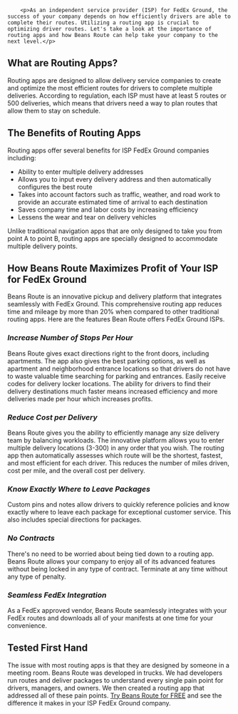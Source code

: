         <p>As an independent service provider (ISP) for FedEx Ground, the success of your company depends on how efficiently drivers are able to complete their routes. Utilizing a routing app is crucial to optimizing driver routes. Let's take a look at the importance of routing apps and how Beans Route can help take your company to the next level.</p>
<h2>What are Routing Apps? </h2>
<p>Routing apps are designed to allow delivery service companies to create and optimize the most efficient routes for drivers to complete multiple deliveries. According to regulation, each ISP must have at least 5 routes or 500 deliveries, which means that drivers need a way to plan routes that allow them to stay on schedule.  </p>
<h2>The Benefits of Routing Apps</h2>
<p>Routing apps offer several benefits for ISP FedEx Ground companies including:</p>
<ul>
<li>Ability to enter multiple delivery addresses</li>
<li>Allows you to input every delivery address and then automatically configures the best route</li>
<li>Takes into account factors such as traffic, weather, and road work to provide an accurate estimated time of arrival to each destination</li>
<li>Saves company time and labor costs by increasing efficiency</li>
<li>Lessens the wear and tear on delivery vehicles</li>
</ul>
<p>Unlike traditional navigation apps that are only designed to take you from point A to point B, routing apps are specially designed to accommodate multiple delivery points.</p>
<h2>How Beans Route Maximizes Profit of Your ISP for FedEx Ground</h2>
<p>Beans Route is an innovative pickup and delivery platform that integrates seamlessly with FedEx Ground. This comprehensive routing app reduces time and mileage by more than 20% when compared to other traditional routing apps. Here are the features Bean Route offers FedEx Ground ISPs. </p>
<h3><em>Increase Number of Stops Per Hour</em></h3>
<p>Beans Route gives exact directions right to the front doors, including apartments. The app also gives the best parking options, as well as apartment and neighborhood entrance locations so that drivers do not have to waste valuable time searching for parking and entrances. Easily receive codes for delivery locker locations. The ability for drivers to find their delivery destinations much faster means increased efficiency and more deliveries made per hour which increases profits.</p>
<h3><em>Reduce Cost per Delivery</em></h3>
<p>Beans Route gives you the ability to efficiently manage any size delivery team by balancing workloads. The innovative platform allows you to enter multiple delivery locations (3-300) in any order that you wish. The routing app then automatically assesses which route will be the shortest, fastest, and most efficient for each driver. This reduces the number of miles driven, cost per mile, and the overall cost per delivery. </p>
<h3><em>Know Exactly Where to Leave Packages</em></h3>
<p>Custom pins and notes allow drivers to quickly reference policies and know exactly where to leave each package for exceptional customer service. This also includes special directions for packages.</p>
<h3><em>No Contracts </em></h3>
<p>There's no need to be worried about being tied down to a routing app. Beans Route allows your company to enjoy all of its advanced features without being locked in any type of contract. Terminate at any time without any type of penalty.</p>
<h3><em>Seamless FedEx Integration</em></h3>
<p>As a FedEx approved vendor, Beans Route seamlessly integrates with your FedEx routes and downloads all of your manifests at one time for your convenience.</p>
<h2>Tested First Hand</h2>
<p>The issue with most routing apps is that they are designed by someone in a meeting room. Beans Route was developed in trucks. We had developers run routes and deliver packages to understand every single pain point for drivers, managers, and owners. We then created a routing app that addressed all of these pain points. <a href="https://www.beansroute.ai/3pl-console" target="_blank">Try Beans Route for FREE</a> and see the difference it makes in your ISP FedEx Ground company.</p>
      
